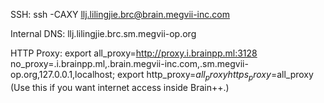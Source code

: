 SSH: ssh -CAXY llj.lilingjie.brc@brain.megvii-inc.com

Internal DNS: llj.lilingjie.brc.sm.megvii-op.org

HTTP Proxy: export all_proxy=http://proxy.i.brainpp.ml:3128 no_proxy=.i.brainpp.ml,.brain.megvii-inc.com,.sm.megvii-op.org,127.0.0.1,localhost; export http_proxy=$all_proxy https_proxy=$all_proxy (Use this if you want internet access inside Brain++.)